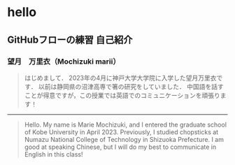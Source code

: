# hello
GitHubフローの練習
自己紹介
------------

### 望月　万里衣（Mochizuki marii）

>はじめまして．
>2023年の4月に神戸大学大学院に入学した望月万里衣です．
>以前は静岡県の沼津高専で箸の研究をしていました．
>中国語を話すことが得意ですが，この授業では英語でのコミュニケーションを頑張ります！
---------------------------------------
>Hello.
>My name is Marie Mochizuki, and I entered the graduate school of Kobe University in April 2023.
>Previously, I studied chopsticks at Numazu National College of Technology in Shizuoka Prefecture.
>I am good at speaking Chinese, but I will do my best to communicate in English in this class!